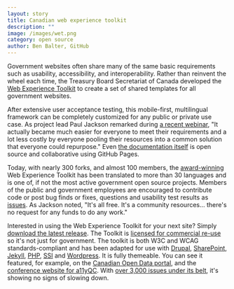 ```yaml
---
layout: story
title: Canadian web experience toolkit
description: ""
image: /images/wet.png
category: open source
author: Ben Balter, GitHub
---
```


Government websites often share many of the same basic requirements such as usability, accessibility, and interoperability. Rather than reinvent the wheel each time, the Treasury Board Secretariat of Canada developed the [Web Experience Toolkit](https://github.com/wet-boew/wet-boew) to create a set of shared templates for all government websites.

After extensive user acceptance testing, this mobile-first, multilingual framework can be completely customized for any public or private use case. As project lead Paul Jackson remarked during [a recent webinar](http://www.howto.gov/training/classes/canada-web-experience-toolkit), "It actually became much easier for everyone to meet their requirements and a lot less costly by everyone pooling their resources into a common solution that everyone could repurpose." Even [the documentation itself](http://wet-boew.github.io/wet-boew/index-en.html) is open source and collaborative using GitHub Pages.

Today, with nearly 300 forks, and almost 100 members, the [award-winning](https://github.com/wet-boew/wet-boew/wiki/Accolades#wiki-Awards) Web Experience Toolkit has been translated to more than 30 languages and is one of, if not the most active government open source projects. Members of the public and government employees are encouraged to contribute code or post bug finds or fixes, questions and usability test results as [issues](https://github.com/wet-boew/wet-boew/issues?milestone=9&state=open "Issues on GitHub for Web Experience Toolkit"). As Jackson noted, "It's all free. It's a community resources... there's no request for any funds to do any work."

Interested in using the Web Experience Toolkit for your next site? Simply [download the latest release](https://github.com/wet-boew/wet-boew/releases). The Toolkit is [licensed for commercial re-use](https://github.com/wet-boew/wet-boew/blob/master/License-eng.txt "Web Experience Toolkit MIT license") so it's not just for government. The toolkit is both W3C and WCAG standards-compliant and has been adapted for use with [Drupal](https://github.com/wet-boew/wet-boew-drupal), [SharePoint](https://github.com/wet-boew/wet-boew-sharepoint), [Jekyll](https://github.com/wet-boew/wet-boew-jekyll), [PHP](https://github.com/wet-boew/wet-boew-php), [SSI](https://github.com/wet-boew/wet-boew-ssi) and [Wordpress](https://github.com/wet-boew/wet-boew-wordpress).  It is fully themeable. You can see it featured, for example, on the [Canadian Open Data portal](http://www.data.gc.ca/eng), and the [conference website for a11yQC](http://a11yqc.org/ "a11yQC -- accessibility conference in Quebec"). With [over 3,000 issues under its belt](https://github.com/wet-boew/wet-boew/issues?state=open), it's showing no signs of slowing down.
